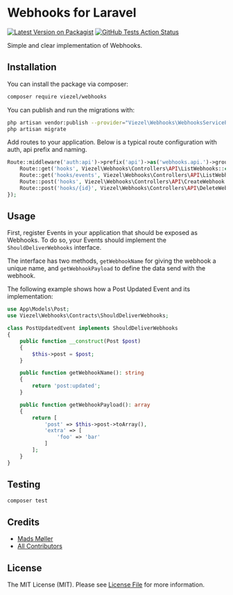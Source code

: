 # Webhooks for Laravel

[![Latest Version on Packagist](https://img.shields.io/packagist/v/viezel/webhooks.svg?style=flat-square)](https://packagist.org/packages/viezel/webhooks)
[![GitHub Tests Action Status](https://img.shields.io/github/workflow/status/viezel/webhooks/run-tests?label=tests)](https://github.com/viezel/webhooks/actions?query=workflow%3Arun-tests+branch%3Amaster)


Simple and clear implementation of Webhooks. 


## Installation

You can install the package via composer:

```bash
composer require viezel/webhooks
```

You can publish and run the migrations with:

```bash
php artisan vendor:publish --provider="Viezel\Webhooks\WebhooksServiceProvider" --tag="migrations"
php artisan migrate
```

Add routes to your application. Below is a typical route configuration with auth, api prefix and naming.

```php
Route::middleware('auth:api')->prefix('api')->as('webhooks.api.')->group(function() {
    Route::get('hooks', Viezel\Webhooks\Controllers\API\ListWebhooks::class)->name('list');
    Route::get('hooks/events', Viezel\Webhooks\Controllers\API\ListWebhookEvents::class)->name('events');
    Route::post('hooks', Viezel\Webhooks\Controllers\API\CreateWebhook::class)->name('create');
    Route::post('hooks/{id}', Viezel\Webhooks\Controllers\API\DeleteWebhook::class)->name('delete');
});
```


## Usage

First, register Events in your application that should be exposed as Webhooks. 
To do so, your Events should implement the `ShouldDeliverWebhooks` interface. 

The interface has two methods, `getWebhookName` for giving the webhook a unique name, 
and `getWebhookPayload` to define the data send with the webhook.  

The following example shows how a Post Updated Event and its implementation:

```php
use App\Models\Post;
use Viezel\Webhooks\Contracts\ShouldDeliverWebhooks;

class PostUpdatedEvent implements ShouldDeliverWebhooks
{
    public function __construct(Post $post)
    {
        $this->post = $post;
    }

    public function getWebhookName(): string
    {
        return 'post:updated';
    }

    public function getWebhookPayload(): array
    {
        return [
            'post' => $this->post->toArray(),
            'extra' => [
                'foo' => 'bar'
            ]       
        ];
    }
}
```

## Testing

```bash
composer test
```

## Credits

- [Mads Møller](https://github.com/viezel)
- [All Contributors](../../contributors)

## License

The MIT License (MIT). Please see [License File](LICENSE.md) for more information.
